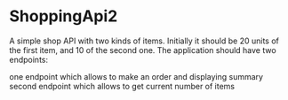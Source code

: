 # ShoppingApi2
A simple shop API with two kinds of items. Initially it should be 20 units of the first item, and 10 of the second one. The application should have two endpoints:

one endpoint which allows to make an order and displaying summary
second endpoint which allows to get current number of items

